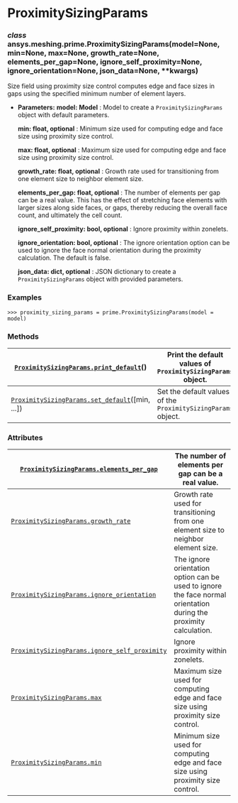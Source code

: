 <!-- vale off -->

<a id="proximitysizingparams"></a>

# ProximitySizingParams

<a id="ansys.meshing.prime.ProximitySizingParams"></a>

### *class* ansys.meshing.prime.ProximitySizingParams(model=None, min=None, max=None, growth_rate=None, elements_per_gap=None, ignore_self_proximity=None, ignore_orientation=None, json_data=None, \*\*kwargs)

Size field using proximity size control computes edge and face sizes in gaps using the specified minimum number of element layers.

* **Parameters:**
  **model: Model**
  : Model to create a `ProximitySizingParams` object with default parameters.

  **min: float, optional**
  : Minimum size used for computing edge and face size using proximity size control.

  **max: float, optional**
  : Maximum size used for computing edge and face size using proximity size control.

  **growth_rate: float, optional**
  : Growth rate used for transitioning from one element size to neighbor element size.

  **elements_per_gap: float, optional**
  : The number of elements per gap can be a real value.  This has the effect of stretching face elements with larger sizes along side faces,  or gaps, thereby reducing the overall face count, and ultimately the cell count.

  **ignore_self_proximity: bool, optional**
  : Ignore proximity within zonelets.

  **ignore_orientation: bool, optional**
  : The ignore orientation option can be used to ignore the face normal orientation during the proximity calculation. The default is false.

  **json_data: dict, optional**
  : JSON dictionary to create a `ProximitySizingParams` object with provided parameters.

### Examples

```pycon
>>> proximity_sizing_params = prime.ProximitySizingParams(model = model)
```

<!-- !! processed by numpydoc !! -->

### Methods

| [`ProximitySizingParams.print_default`](ansys.meshing.prime.ProximitySizingParams.print_default.md#ansys.meshing.prime.ProximitySizingParams.print_default)()     | Print the default values of `ProximitySizingParams` object.   |
|-------------------------------------------------------------------------------------------------------------------------------------------------------------------|---------------------------------------------------------------|
| [`ProximitySizingParams.set_default`](ansys.meshing.prime.ProximitySizingParams.set_default.md#ansys.meshing.prime.ProximitySizingParams.set_default)([min, ...]) | Set the default values of the `ProximitySizingParams` object. |

### Attributes

| [`ProximitySizingParams.elements_per_gap`](ansys.meshing.prime.ProximitySizingParams.elements_per_gap.md#ansys.meshing.prime.ProximitySizingParams.elements_per_gap)                | The number of elements per gap can be a real value.                                                               |
|-------------------------------------------------------------------------------------------------------------------------------------------------------------------------------------|-------------------------------------------------------------------------------------------------------------------|
| [`ProximitySizingParams.growth_rate`](ansys.meshing.prime.ProximitySizingParams.growth_rate.md#ansys.meshing.prime.ProximitySizingParams.growth_rate)                               | Growth rate used for transitioning from one element size to neighbor element size.                                |
| [`ProximitySizingParams.ignore_orientation`](ansys.meshing.prime.ProximitySizingParams.ignore_orientation.md#ansys.meshing.prime.ProximitySizingParams.ignore_orientation)          | The ignore orientation option can be used to ignore the face normal orientation during the proximity calculation. |
| [`ProximitySizingParams.ignore_self_proximity`](ansys.meshing.prime.ProximitySizingParams.ignore_self_proximity.md#ansys.meshing.prime.ProximitySizingParams.ignore_self_proximity) | Ignore proximity within zonelets.                                                                                 |
| [`ProximitySizingParams.max`](ansys.meshing.prime.ProximitySizingParams.max.md#ansys.meshing.prime.ProximitySizingParams.max)                                                       | Maximum size used for computing edge and face size using proximity size control.                                  |
| [`ProximitySizingParams.min`](ansys.meshing.prime.ProximitySizingParams.min.md#ansys.meshing.prime.ProximitySizingParams.min)                                                       | Minimum size used for computing edge and face size using proximity size control.                                  |
<!-- vale on -->
